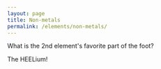 ```yaml
---
layout: page
title: Non-metals
permalink: /elements/non-metals/
---
```


What is the 2nd element's favorite part of the foot?

The HEELium!